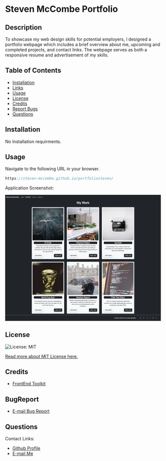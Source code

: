 # Steven McCombe Portfolio
## Description
To showcase my web design skills for potential employers, I designed a portfolio webpage which includes a brief overview about me, upcoming and completed projects, and contact links. The webpage serves as both a responsive resume and advertisement of my skills.
## Table of Contents
* [Installation](#installation)
* [Links](#Links)
* [Usage](#usage)
* [License](#license)
* [Credits](#credits)
* [Report Bugs](#bugreport)
* [Questions](#questions)

## Installation

No Installation requirments.


## Usage
Navigate to the following URL in your browser. 
```h
https://steven-mccombe.github.io/portfoliosteven/
```


Application Screenshot:

[<img src="./src/components/assets/images/application.png">](https://steven-mccombe.github.io/portfoliosteven/)

## License 
  ![License: MIT](https://img.shields.io/badge/License-MIT-yellow.svg) 

  [Read more about MIT License here.](https://opensource.org/licenses/MIT)
  
  
## Credits
- [FrontEnd Toolkit](https://mdbootstrap.com/)
## BugReport
- [E-mail Bug Report](mailto:smccombe93@gmail.com)

## Questions
Contact Links:
- [Github Profile](https://github.com/STEVEN-MCCOMBE)
- [E-mail Me](mailto:smccombe93@gmail.com)


